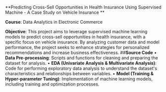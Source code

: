 **Predicting Cross-Sell Opportunities in Health Insurance Using Supervised Machine - A Case Study on Vehicle Insurance
**

**Course**: Data Analytics in Electronic Commerce

**Objective**: This project aims to leverage supervised machine learning models to predict cross-sell opportunities in health insurance, with a specific focus on vehicle insurance. By analyzing customer data and model performance, the project seeks to enhance strategies for personalized recommendations and increase business effectiveness.
##**Source Code**
•	**Data Pre-processing**: Scripts and functions for cleaning and preparing the dataset for analysis.
•	**EDA (Univariate Analysis & Multivariate Analysis)**: Code for performing exploratory data analysis to understand the dataset's characteristics and relationships between variables.
•	**Model (Training & Hyper-parameter Tuning)**: Implementation of machine learning models, including training and optimization processes.
